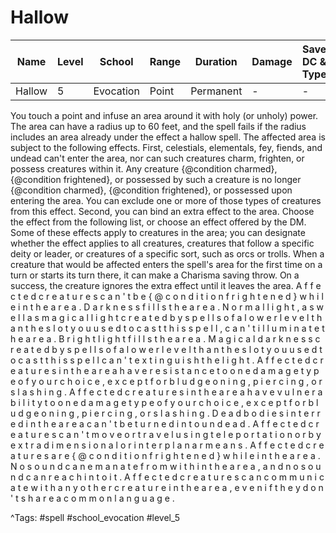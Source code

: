 # Hallow

| Name | Level | School | Range | Duration | Damage | Save DC & Type |
|------|-------|--------|-------|----------|--------|----------------|
| Hallow | 5 | Evocation | Point | Permanent | - | - |

You touch a point and infuse an area around it with holy (or unholy) power. The area can have a radius up to 60 feet, and the spell fails if the radius includes an area already under the effect a hallow spell. The affected area is subject to the following effects. First, celestials, elementals, fey, fiends, and undead can't enter the area, nor can such creatures charm, frighten, or possess creatures within it. Any creature {@condition charmed}, {@condition frightened}, or possessed by such a creature is no longer {@condition charmed}, {@condition frightened}, or possessed upon entering the area. You can exclude one or more of those types of creatures from this effect. Second, you can bind an extra effect to the area. Choose the effect from the following list, or choose an effect offered by the DM. Some of these effects apply to creatures in the area; you can designate whether the effect applies to all creatures, creatures that follow a specific deity or leader, or creatures of a specific sort, such as orcs or trolls. When a creature that would be affected enters the spell's area for the first time on a turn or starts its turn there, it can make a Charisma saving throw. On a success, the creature ignores the extra effect until it leaves the area. A f f e c t e d   c r e a t u r e s   c a n ' t   b e   { @ c o n d i t i o n   f r i g h t e n e d }   w h i l e   i n   t h e   a r e a . D a r k n e s s   f i l l s   t h e   a r e a .   N o r m a l   l i g h t ,   a s   w e l l   a s   m a g i c a l   l i g h t   c r e a t e d   b y   s p e l l s   o f   a   l o w e r   l e v e l   t h a n   t h e   s l o t   y o u   u s e d   t o   c a s t   t h i s   s p e l l ,   c a n ' t   i l l u m i n a t e   t h e   a r e a . B r i g h t   l i g h t   f i l l s   t h e   a r e a .   M a g i c a l   d a r k n e s s   c r e a t e d   b y   s p e l l s   o f   a   l o w e r   l e v e l   t h a n   t h e   s l o t   y o u   u s e d   t o   c a s t   t h i s   s p e l l   c a n ' t   e x t i n g u i s h   t h e   l i g h t . A f f e c t e d   c r e a t u r e s   i n   t h e   a r e a   h a v e   r e s i s t a n c e   t o   o n e   d a m a g e   t y p e   o f   y o u r   c h o i c e ,   e x c e p t   f o r   b l u d g e o n i n g ,   p i e r c i n g ,   o r   s l a s h i n g . A f f e c t e d   c r e a t u r e s   i n   t h e   a r e a   h a v e   v u l n e r a b i l i t y   t o   o n e   d a m a g e   t y p e   o f   y o u r   c h o i c e ,   e x c e p t   f o r   b l u d g e o n i n g ,   p i e r c i n g ,   o r   s l a s h i n g . D e a d   b o d i e s   i n t e r r e d   i n   t h e   a r e a   c a n ' t   b e   t u r n e d   i n t o   u n d e a d . A f f e c t e d   c r e a t u r e s   c a n ' t   m o v e   o r   t r a v e l   u s i n g   t e l e p o r t a t i o n   o r   b y   e x t r a d i m e n s i o n a l   o r   i n t e r p l a n a r   m e a n s . A f f e c t e d   c r e a t u r e s   a r e   { @ c o n d i t i o n   f r i g h t e n e d }   w h i l e   i n   t h e   a r e a . N o   s o u n d   c a n   e m a n a t e   f r o m   w i t h i n   t h e   a r e a ,   a n d   n o   s o u n d   c a n   r e a c h   i n t o   i t . A f f e c t e d   c r e a t u r e s   c a n   c o m m u n i c a t e   w i t h   a n y   o t h e r   c r e a t u r e   i n   t h e   a r e a ,   e v e n   i f   t h e y   d o n ' t   s h a r e   a   c o m m o n   l a n g u a g e .

^Tags: #spell #school_evocation #level_5